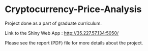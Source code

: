 # Cryptocurrency-Price-Analysis
Project done as a part of graduate curriculum. 

Link to the Shiny Web App : http://35.227.57.134:5050/

Please see the report (PDF) file for more details about the project.
